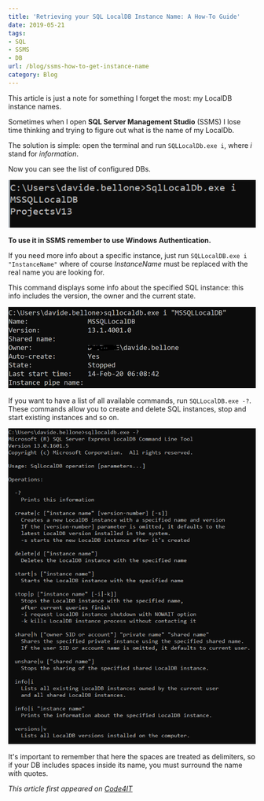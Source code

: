 ```yaml
---
title: 'Retrieving your SQL LocalDB Instance Name: A How-To Guide'
date: 2019-05-21
tags:
- SQL
- SSMS
- DB
url: /blog/ssms-how-to-get-instance-name
category: Blog
---
```


This article is just a note for something I forget the most: my LocalDB instance names.

Sometimes when I open **SQL Server Management Studio** (SSMS) I lose time thinking and trying to figure out what is the name of my LocalDb.

The solution is simple: open the terminal and run `SQLLocalDb.exe i`, where _i_ stand for _information_.

Now you can see the list of configured DBs.

![SQLLocalDb.exe i result](./ssms_result.png "SQLLocalDb result")

**To use it in SSMS remember to use Windows Authentication.**

If you need more info about a specific instance, just run `SQLLocalDB.exe i "InstanceName"` where of course _InstanceName_ must be replaced with the real name you are looking for.

This command displays some info about the specified SQL instance: this info includes the version, the owner and the current state.

![SQL instance details](./ssms_instance_details.png "SQL instance details")

If you want to have a list of all available commands, run `SQLLocalDB.exe -?`. These commands allow you to create and delete SQL instances, stop and start existing instances and so on.

![SQLLocalDB command options](./ssms_command_help.png "SQLLocalDb command options")

It's important to remember that here the spaces are treated as delimiters, so if your DB includes spaces inside its name, you must surround the name with quotes.

_This article first appeared on [Code4IT](https://www.code4it.dev/)_
